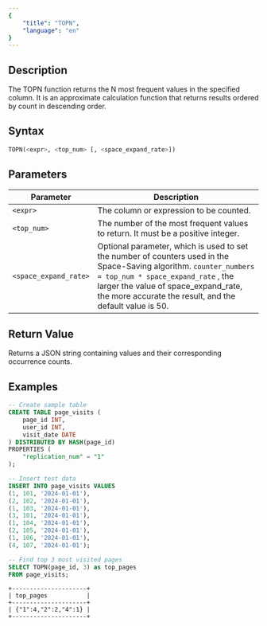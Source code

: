 ```yaml
---
{
    "title": "TOPN",
    "language": "en"
}
---
```


## Description

The TOPN function returns the N most frequent values in the specified column. It is an approximate calculation function that returns results ordered by count in descending order.

## Syntax

```sql
TOPN(<expr>, <top_num> [, <space_expand_rate>])
```

## Parameters
| Parameter | Description |
| -- | -- |
| `<expr>` | The column or expression to be counted. |
| `<top_num>` | The number of the most frequent values to return. It must be a positive integer. |
| `<space_expand_rate>` | Optional parameter, which is used to set the number of counters used in the Space-Saving algorithm. `counter_numbers = top_num * space_expand_rate` , the larger the value of space_expand_rate, the more accurate the result, and the default value is 50. |

## Return Value

Returns a JSON string containing values and their corresponding occurrence counts.

## Examples
```sql
-- Create sample table
CREATE TABLE page_visits (
    page_id INT,
    user_id INT,
    visit_date DATE
) DISTRIBUTED BY HASH(page_id)
PROPERTIES (
    "replication_num" = "1"
);

-- Insert test data
INSERT INTO page_visits VALUES
(1, 101, '2024-01-01'),
(2, 102, '2024-01-01'),
(1, 103, '2024-01-01'),
(3, 101, '2024-01-01'),
(1, 104, '2024-01-01'),
(2, 105, '2024-01-01'),
(1, 106, '2024-01-01'),
(4, 107, '2024-01-01');

-- Find top 3 most visited pages
SELECT TOPN(page_id, 3) as top_pages
FROM page_visits;
```

```text
+---------------------+
| top_pages           |
+---------------------+
| {"1":4,"2":2,"4":1} |
+---------------------+
```